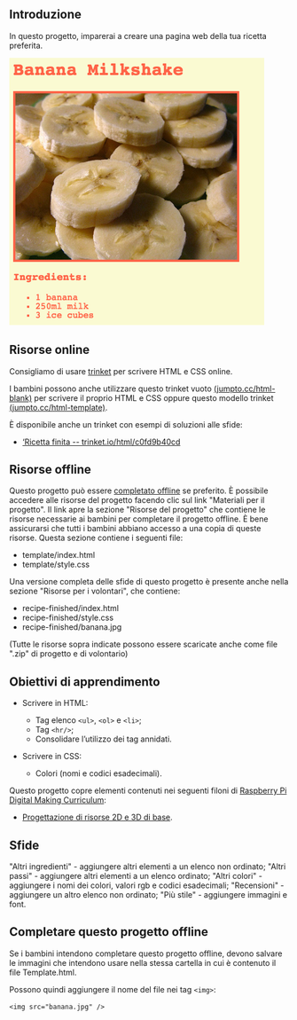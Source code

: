 ## Introduzione

In questo progetto, imparerai a creare una pagina web della tua ricetta preferita.

![screenshot](images/recipe-final.png)

## Risorse online

Consigliamo di usare [trinket](https://trinket.io/) per scrivere HTML e CSS online.

I bambini possono anche utilizzare questo trinket vuoto [(jumpto.cc/html-blank)](http://jumpto.cc/html-blank) per scrivere il proprio HTML e CSS oppure questo modello trinket [(jumpto.cc/html-template)](http://jumpto.cc/html-template).

È disponibile anche un trinket con esempi di soluzioni alle sfide:

+ [‘Ricetta finita -- trinket.io/html/c0fd9b40cd](https://trinket.io/html/c0fd9b40cd)

## Risorse offline
Questo progetto può essere [completato offline](https://www.codeclubprojects.org/en-GB/resources/webdev-working-offline/) se preferito. È possibile accedere alle risorse del progetto facendo clic sul link "Materiali per il progetto". Il link apre la sezione "Risorse del progetto" che contiene le risorse necessarie ai bambini per completare il progetto offline. È bene assicurarsi che tutti i bambini abbiano accesso a una copia di queste risorse. Questa sezione contiene i seguenti file:

+ template/index.html
+ template/style.css

Una versione completa delle sfide di questo progetto è presente anche nella sezione "Risorse per i volontari", che contiene:

+ recipe-finished/index.html
+ recipe-finished/style.css
+ recipe-finished/banana.jpg

(Tutte le risorse sopra indicate possono essere scaricate anche come file ".zip" di progetto e di volontario)

## Obiettivi di apprendimento
+ Scrivere in HTML:
	+ Tag elenco `<ul>`, `<ol>` e `<li>`;
	+ Tag `<hr/>`;
	+ Consolidare l’utilizzo dei tag annidati.

+ Scrivere in CSS:
	+ Colori (nomi e codici esadecimali).

Questo progetto copre elementi contenuti nei seguenti filoni di [Raspberry Pi Digital Making Curriculum](http://rpf.io/curriculum):

+ [Progettazione di risorse 2D e 3D di base](https://www.raspberrypi.org/curriculum/design/creator).

## Sfide
"Altri ingredienti" - aggiungere altri elementi a un elenco non ordinato;
"Altri passi" - aggiungere altri elementi a un elenco ordinato;
"Altri colori" - aggiungere i nomi dei colori, valori rgb e codici esadecimali;
"Recensioni" - aggiungere un altro elenco non ordinato;
"Più stile" - aggiungere immagini e font.

## Completare questo progetto offline
Se i bambini intendono completare questo progetto offline, devono salvare le immagini che intendono usare nella stessa cartella in cui è contenuto il file Template.html.

Possono quindi aggiungere il nome del file nei tag `<img>`:

```
<img src="banana.jpg" />
```